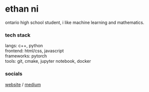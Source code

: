 # ethan ni

ontario high school student, i like machine learning and mathematics.

### tech stack

langs: c++, python  
frontend: html/css, javascript  
frameworks: pytorch  
tools: git, cmake, jupyter notebook, docker  

### socials

[website](https://ni-ethan.github.io) / [medium](https://medium.com/@ni_ethan)
